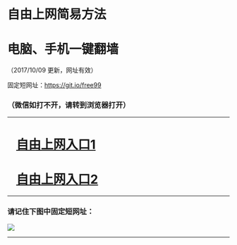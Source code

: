 ﻿# 自由上网简易方法

# 电脑、手机一键翻墙

（2017/10/09 更新，网址有效）

固定短网址：https://git.io/free99

### （微信如打不开，请转到浏览器打开）


***





# &nbsp;&nbsp; <a href="http://ft211238546.fwq-tz-1001.info/fwqtz01.html?t=100900120068 " target="_blank">自由上网入口1</a>
# &nbsp;&nbsp; <a href="http://ft1783619880.fwq-tz-1002.info/fwqtz02.html?t=100900128130 " target="_blank">自由上网入口2</a>
***

### 请记住下图中固定短网址：

<img src="https://s3-us-west-2.amazonaws.com/fwq-1001/yjfq-20170905okok.png" /> 


***

